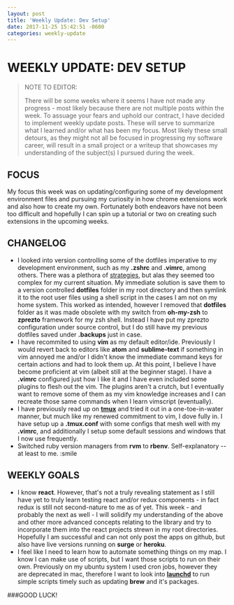 ```yaml
---
layout: post
title: 'Weekly Update: Dev Setup'
date: 2017-11-25 15:42:51 -0600
categories: weekly-update
---
```


# WEEKLY UPDATE: DEV SETUP

> NOTE TO EDITOR:
>
> There will be some weeks where it seems I have not made any progress - most likely because there are not multiple posts within the week. To assuage your fears and uphold our contract, I have decided to implement weekly update posts. These will serve to summarize what I learned and/or what has been my focus. Most likely these small detours, as they might not all be focused in progressing my software career, will result in a small project  or a writeup that showcases my understanding of the subject(s) I pursued during the week.



## FOCUS

My focus this week was on updating/configuring some of my development environment files and pursuing my curiosity in how chrome extensions work and also how to create my own. Fortunately both endeavors have not been too difficult and hopefully I can spin up a tutorial or two on creating such extensions in the upcoming weeks. 



## CHANGELOG

* I looked into version controlling some of the dotfiles imperative to my development environment, such as my **.zshrc** and **.vimrc**, among others. There was a plethora of [strategies](https://dotfiles.github.io/), but alas they seemed too complex for my current situation. My immediate solution is save them to a version controlled **dotfiles** folder in my root directory and then symlink it to the root user files using a shell script in the cases I am not on my home system. This worked as intended, however I removed that **dotfiles** folder as it was made obsolete with my switch from **oh-my-zsh** to **zprezto** framework for my zsh shell. Instead I have put my zprezto configuration under source control, but I do still have my previous dotfiles saved under **.backups** just in case.
* I have recommited to using **vim** as my default editor/ide. Previously I would revert back to editors like **atom** and **sublime-text** if something in vim annoyed me and/or I didn't know the immediate command keys for certain actions and had to look them up. At this point, I believe I have become proficient at vim (albeit still at the beginner stage). I have a **.vimrc** configured just how I like it and I have even included some plugins to flesh out the vim. The plugins aren't a crutch, but I eventually want to remove some of them as my vim knowledge increases and I can recreate those same commands when I learn vimscript (eventually).
* I have previously read up on [**tmux**](https://leanpub.com/the-tao-of-tmux/read) and tried it out in a one-toe-in-water manner, but much like my renewed commitment to vim, I dove fully in. I have setup up a **.tmux.conf** with some configs that mesh well with my **.vimrc**, and additionally I setup some default sessions and windows that I now use frequently.
* Switched ruby version managers from **rvm** to **rbenv**. Self-explanatory -- at least to me. :smile



## WEEKLY GOALS

* I know **react**. However, that's not a truly revealing statement as I still have yet to truly learn testing react and/or redux components - in fact redux is still not second-nature to me as of yet. This week - and probably the next as well - I will solidify my understanding of the above and other more advanced concepts relating to the library and try to incorporate them into the react projects strewn in my root directories. Hopefully I am successful and can not only post the apps on github, but also have live versions running on **surge** or **heroku**.
* I feel like I need to learn how to automate something things on my map. I know I can make use of scripts, but I want those scripts to run on their own. Previously on my ubuntu system I used cron jobs, however they are deprecated in mac, therefore I want to look into [**launchd**](http://www.launchd.info/) to run simple scripts timely such as updating **brew** and it's packages. 



###GOOD LUCK!

